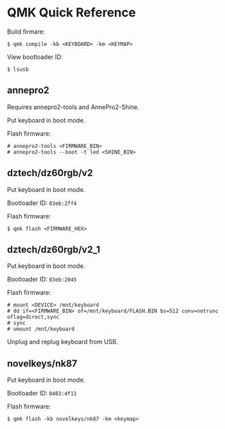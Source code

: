 # QMK Quick Reference

Build firmare:

    $ qmk compile -kb <KEYBOARD> -km <KEYMAP>

View bootloader ID:

    $ lsusb


## annepro2

Requires annepro2-tools and AnnePro2-Shine.

Put keyboard in boot mode.

Flash firmware:

    # annepro2-tools <FIRMWARE_BIN>
    # annepro2-tools --boot -t led <SHINE_BIN>


## dztech/dz60rgb/v2

Put keyboard in boot mode.

Bootloader ID: `03eb:2ff4`

Flash firmware:

    $ qmk flash <FIRMWARE_HEX>


## dztech/dz60rgb/v2\_1

Put keyboard in boot mode.

Bootloader ID: `03eb:2045`

Flash firmware:

    # mount <DEVICE> /mnt/keyboard
    # dd if=<FIRMWARE_BIN> of=/mnt/keyboard/FLASH.BIN bs=512 conv=notrunc oflag=direct,sync
    # sync
    # umount /mnt/keyboard

Unplug and replug keyboard from USB.


## novelkeys/nk87

Put keyboard in boot mode.

Bootloader ID: `0483:df11`

Flash firmware:

    $ qmk flash -kb novelkeys/nk87 -km <keymap>
